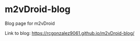 # m2vDroid-blog
Blog page for m2vDroid

Link to blog:  https://rcgonzalez9061.github.io/m2vDroid-blog/
